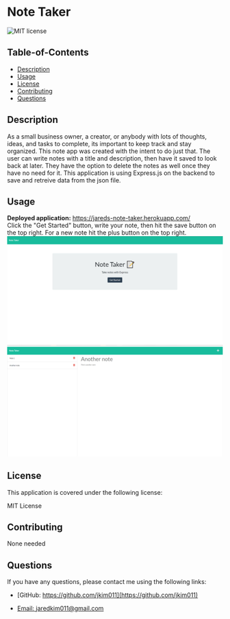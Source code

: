 # Note Taker

  
  ![MIT license](https://img.shields.io/badge/License-MIT-blue.svg)
    

  ## Table-of-Contents
  * [Description](#description)
  * [Usage](#usage)
  * [License](#license)
  * [Contributing](#contributing)
  * [Questions](#questions)
  
  ## Description
  As a small business owner, a creator, or anybody with lots of thoughts, ideas, and tasks to complete, its important to keep track and stay organized. This note app was created with the intent to do just that. The user can write notes with a title and description, then have it saved to look back at later. They have the option to delete the notes as well once they have no need for it. This application is using Express.js on the backend to save and retreive data from the json file. 

  ## Usage
  **Deployed application:** https://jareds-note-taker.herokuapp.com/ <br>
  Click the "Get Started" button, write your note, then hit the save button on the top right. For a new note hit the plus button on the top right. <br>
  ![](./public/assets/note-taker-homepage.PNG) <br> 
  ![](./public/assets/note-taker-savednotepage.PNG) <br> 

  
  
  ## License 
This application is covered under the following license:

  MIT License

  ## Contributing
  None needed

  ## Questions
  If you have any questions, please contact me using the following links:

  - [GitHub: https://github.com/jkim011](https://github.com/jkim011)

  - [Email: jaredkim011@gmail.com](mailto:jaredkim011@gmail.com)
